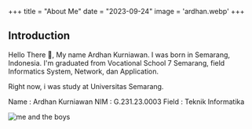 +++
title = "About Me"
date = "2023-09-24"
image = 'ardhan.webp'
+++

## Introduction

Hello There 🤗, My name Ardhan Kurniawan. I was born in Semarang, Indonesia. I'm graduated from Vocational School 7 Semarang, field Informatics System, Network, dan Application.

Right now, i was study at Universitas Semarang.

Name    : Ardhan Kurniawan
NIM     : G.231.23.0003
Field   : Teknik Informatika

![me and the boys](/images/me&boys.webp)
